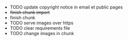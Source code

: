 * TODO update copyright notice in email et public pages
* ~~finish chunk import~~
* finish chunk
* TODO serve images over https
* TODO clear requirements file
* TODO change images in chunk
